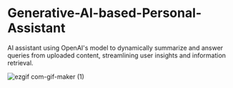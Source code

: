 # Generative-AI-based-Personal-Assistant
AI assistant using OpenAI's model to dynamically summarize and answer queries from uploaded content, streamlining user insights and information retrieval.

![ezgif com-gif-maker (1)](https://github.com/Abhi0323/Generative-AI-based-Personal-Assistant/assets/112967999/8718ba7f-e075-4a42-bbef-9a6e94ff50a3)

